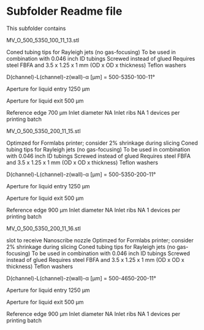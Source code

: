 # Subfolder Readme file
This subfolder contains

MV_O_500_5350_100_11_13.stl

Coned tubing tips for Rayleigh jets (no gas-focusing)
To be used in combination with 0.046 inch ID tubings
Screwed instead of glued
Requires steel FBFA and 3.5 x 1.25 x 1 mm (OD x OD x thickness) Teflon washers

D(channel)-L(channel)-z(wall)-α [µm]
= 500-5350-100-11°

Aperture for liquid entry
1250 µm

Aperture for liquid exit
500 µm

Reference edge 700 µm
Inlet diameter NA
Inlet ribs NA
1 devices per printing batch




MV_O_500_5350_200_11_15.stl

Optimzed for Formlabs printer; consider 2% shrinkage during slicing
Coned tubing tips for Rayleigh jets (no gas-focusing)
To be used in combination with 0.046 inch ID tubings
Screwed instead of glued
Requires steel FBFA and 3.5 x 1.25 x 1 mm (OD x OD x thickness) Teflon washers

D(channel)-L(channel)-z(wall)-α [µm]
= 500-5350-200-11°

Aperture for liquid entry
1250 µm

Aperture for liquid exit
500 µm

Reference edge 900 µm
Inlet diameter NA
Inlet ribs NA
1 devices per printing batch


MV_O_500_5350_200_11_16.stl

slot to receive Nanoscribe nozzle
Optimzed for Formlabs printer; consider 2% shrinkage during slicing
Coned tubing tips for Rayleigh jets (no gas-focusing)
To be used in combination with 0.046 inch ID tubings
Screwed instead of glued
Requires steel FBFA and 3.5 x 1.25 x 1 mm (OD x OD x thickness) Teflon washers

D(channel)-L(channel)-z(wall)-α [µm]
= 500-4650-200-11°

Aperture for liquid entry
1250 µm

Aperture for liquid exit
500 µm

Reference edge 900 µm
Inlet diameter NA
Inlet ribs NA
1 devices per printing batch


